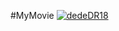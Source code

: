 #MyMovie
[![dedeDR18](https://circleci.com/gh/dedeDr18/MyMovie.svg?style=svg)](https://circleci.com/gh/dedeDR18/MyMovie)
